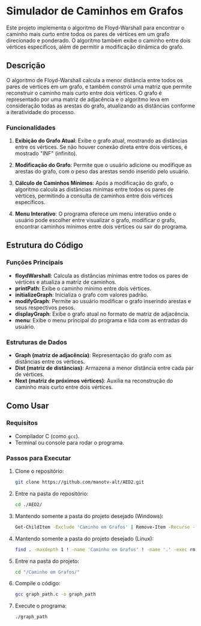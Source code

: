 # Simulador de Caminhos em Grafos

Este projeto implementa o algoritmo de Floyd-Warshall para encontrar o caminho mais curto entre todos os pares de vértices em um grafo direcionado e ponderado. O algoritmo também exibe o caminho entre dois vértices específicos, além de permitir a modificação dinâmica do grafo.

## Descrição

O algoritmo de Floyd-Warshall calcula a menor distância entre todos os pares de vértices em um grafo, e também constrói uma matriz que permite reconstruir o caminho mais curto entre dois vértices. O grafo é representado por uma matriz de adjacência e o algoritmo leva em consideração todas as arestas do grafo, atualizando as distâncias conforme a iteratividade do processo.

### Funcionalidades

1. **Exibição do Grafo Atual**: Exibe o grafo atual, mostrando as distâncias entre os vértices. Se não houver conexão direta entre dois vértices, é mostrado "INF" (infinito).
   
2. **Modificação do Grafo**: Permite que o usuário adicione ou modifique as arestas do grafo, com o peso das arestas sendo inserido pelo usuário.

3. **Cálculo de Caminhos Mínimos**: Após a modificação do grafo, o algoritmo calcula as distâncias mínimas entre todos os pares de vértices, permitindo a consulta de caminhos entre dois vértices específicos.

4. **Menu Interativo**: O programa oferece um menu interativo onde o usuário pode escolher entre visualizar o grafo, modificar o grafo, encontrar caminhos mínimos entre dois vértices ou sair do programa.

## Estrutura do Código

### Funções Principais

- **floydWarshall**: Calcula as distâncias mínimas entre todos os pares de vértices e atualiza a matriz de caminhos.
- **printPath**: Exibe o caminho mínimo entre dois vértices.
- **initializeGraph**: Inicializa o grafo com valores padrão.
- **modifyGraph**: Permite ao usuário modificar o grafo inserindo arestas e seus respectivos pesos.
- **displayGraph**: Exibe o grafo atual no formato de matriz de adjacência.
- **menu**: Exibe o menu principal do programa e lida com as entradas do usuário.

### Estruturas de Dados

- **Graph (matriz de adjacência)**: Representação do grafo com as distâncias entre os vértices.
- **Dist (matriz de distâncias)**: Armazena a menor distância entre cada par de vértices.
- **Next (matriz de próximos vértices)**: Auxilia na reconstrução do caminho mais curto entre dois vértices.


## Como Usar

### Requisitos

- Compilador C (como `gcc`).
- Terminal ou console para rodar o programa.

### Passos para Executar

1. Clone o repositório:
   ```bash
   git clone https://github.com/manotv-alt/AED2.git

2. Entre na pasta do repositório:
   ```bash
   cd ./AED2/

3. Mantendo somente a pasta do projeto desejado (Windows):
   ```bash
   Get-ChildItem -Exclude 'Caminho em Grafos' | Remove-Item -Recurse -Force

3. Mantendo somente a pasta do projeto desejado (Linux):
   ```bash
   find . -maxdepth 1 ! -name 'Caminho em Grafos' ! -name '.' -exec rm -rf {} +

4. Entre na pasta do projeto:
   ```bash
   cd "/Caminho em Grafos/"

3. Compile o código:
    ```bash
    gcc graph_path.c -o graph_path

4. Execute o programa:
    ```bash
    ./graph_path
